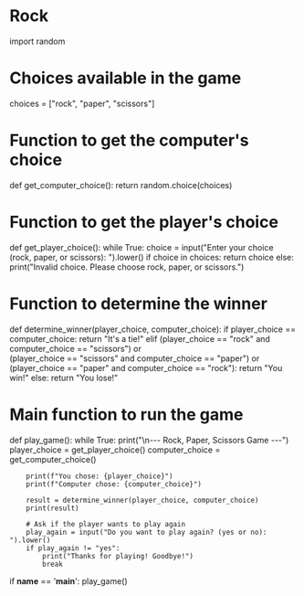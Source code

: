 # Rock

import random

# Choices available in the game
choices = ["rock", "paper", "scissors"]

# Function to get the computer's choice
def get_computer_choice():
    return random.choice(choices)

# Function to get the player's choice
def get_player_choice():
    while True:
        choice = input("Enter your choice (rock, paper, or scissors): ").lower()
        if choice in choices:
            return choice
        else:
            print("Invalid choice. Please choose rock, paper, or scissors.")

# Function to determine the winner
def determine_winner(player_choice, computer_choice):
    if player_choice == computer_choice:
        return "It's a tie!"
    elif (player_choice == "rock" and computer_choice == "scissors") or \
         (player_choice == "scissors" and computer_choice == "paper") or \
         (player_choice == "paper" and computer_choice == "rock"):
        return "You win!"
    else:
        return "You lose!"

# Main function to run the game
def play_game():
    while True:
        print("\n--- Rock, Paper, Scissors Game ---")
        player_choice = get_player_choice()
        computer_choice = get_computer_choice()

        print(f"You chose: {player_choice}")
        print(f"Computer chose: {computer_choice}")

        result = determine_winner(player_choice, computer_choice)
        print(result)

        # Ask if the player wants to play again
        play_again = input("Do you want to play again? (yes or no): ").lower()
        if play_again != "yes":
            print("Thanks for playing! Goodbye!")
            break

if __name__ == '__main__':
    play_game()
